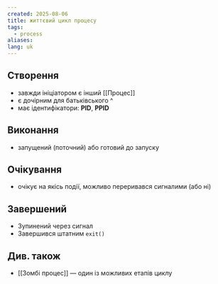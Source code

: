 ```yaml
---
created: 2025-08-06
title: життєвий цикл процесу
tags:
  - process
aliases: 
lang: uk
---
```


## Створення

- завжди ініціатором є інший [[Процес]]
- є дочірним для батьківського ^
- має ідентифікатори: **PID**, **PPID**

## Виконання

- запущений (поточний) або готовий до запуску


## Очікування

- очікує на якісь події, можливо переривався сигналими (або ні)


## Завершений

- Зупинений через сигнал
- Завершився штатним `exit()`

## Див. також

-  [[Зомбі процес]] — один із можливих етапів циклу
